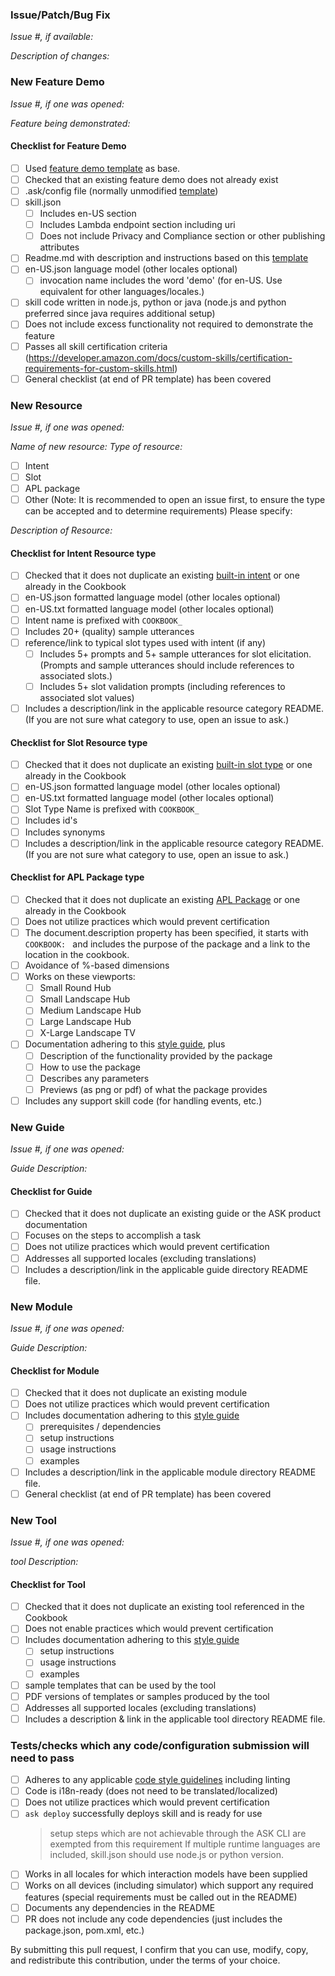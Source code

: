 <!---
When submitting a PR, be sure to complete the appropriate section
Also, consider opening an issue to discuss the contribution
Additionally, switch to the "preview" view to be able to click the links.

sections:
- issue related (including patch/bug fix)
- feature demo
- resource
- guide
- module
- tools
- general code checklist (applies to any submission including code)
You can remove any sections not applicable.
--->

<!--- *** Issue section *** --->
### Issue/Patch/Bug Fix
*Issue #, if available:*

*Description of changes:*

<!--- *** Feature Demo section *** --->
### New Feature Demo
*Issue #, if one was opened:*

*Feature being demonstrated:*

#### Checklist for Feature Demo
- [ ] Used [feature demo template](../tree/master/resources/cookbook-templates/feature-demo-template) as base.
- [ ] Checked that an existing feature demo does not already exist
- [ ] .ask/config file (normally unmodified [template](../blob/master/resources/cookbook-templates/feature-demo-template/.ask/config))
- [ ] skill.json
  - [ ] Includes en-US section
  - [ ] Includes Lambda endpoint section including uri
  - [ ] Does not include Privacy and Compliance section or other publishing attributes
- [ ] Readme.md with description and instructions based on this [template](../blob/master/resources/cookbook-templates/feature-demo-template/README.md)
- [ ] en-US.json language model (other locales optional)
  - [ ] invocation name includes the word 'demo' (for en-US. Use equivalent for other languages/locales.)
- [ ] skill code written in node.js, python or java (node.js and python preferred since java requires additional setup)
- [ ] Does not include excess functionality not required to demonstrate the feature
- [ ] Passes all skill certification criteria (https://developer.amazon.com/docs/custom-skills/certification-requirements-for-custom-skills.html) 
- [ ] General checklist (at end of PR template) has been covered

<!--- *** Resource section *** --->
### New Resource
*Issue #, if one was opened:*

*Name of new resource:*
*Type of resource:*
- [ ] Intent
- [ ] Slot
- [ ] APL package
- [ ] Other (Note: It is recommended to open an issue first, to ensure the type can be accepted and to determine requirements)
    Please specify:

*Description of Resource:*

#### Checklist for Intent Resource type
- [ ] Checked that it does not duplicate an existing [built-in intent](https://developer.amazon.com/docs/custom-skills/built-in-intent-library.html) or one already in the Cookbook
- [ ] en-US.json formatted language model (other locales optional)
- [ ] en-US.txt formatted language model (other locales optional)
- [ ] Intent name is prefixed with `COOKBOOK_`
- [ ] Includes 20+ (quality) sample utterances
- [ ] reference/link to typical slot types used with intent (if any)
    - [ ] Includes 5+ prompts and 5+ sample utterances for slot elicitation. (Prompts and sample utterances should include references to associated slots.)
    - [ ] Includes 5+ slot validation prompts (including references to associated slot values)
- [ ] Includes a description/link in the applicable resource category README. (If you are not sure what category to use, open an issue to ask.)

#### Checklist for Slot Resource type
- [ ] Checked that it does not duplicate an existing [built-in slot type](https://developer.amazon.com/docs/custom-skills/slot-type-reference.html) or one already in the Cookbook
- [ ] en-US.json formatted language model (other locales optional)
- [ ] en-US.txt formatted language model (other locales optional)
- [ ] Slot Type Name is prefixed with `COOKBOOK_`
- [ ] Includes id's
- [ ] Includes synonyms
- [ ] Includes a description/link in the applicable resource category README. (If you are not sure what category to use, open an issue to ask.)

#### Checklist for APL Package type
- [ ] Checked that it does not duplicate an existing [APL Package](https://developer.amazon.com/docs/alexa-presentation-language/apl-alexa-packages-overview.html) or one already in the Cookbook
- [ ] Does not utilize practices which would prevent certification
- [ ] The document.description property has been specified, it starts with `COOKBOOK: ` and includes the purpose of the package and a link to the location in the cookbook.
- [ ] Avoidance of %-based dimensions
- [ ] Works on these viewports:
  - [ ] Small Round Hub
  - [ ] Small Landscape Hub
  - [ ] Medium Landscape Hub
  - [ ] Large Landscape Hub
  - [ ] X-Large Landscape TV
- [ ] Documentation adhering to this [style guide](../blob/master/guides/style/markdown-style-guide-for-alexa-cookbook.md), plus
  - [ ] Description of the functionality provided by the package
  - [ ] How to use the package
  - [ ] Describes any parameters
  - [ ] Previews (as png or pdf) of what the package provides
- [ ] Includes any support skill code (for handling events, etc.)

<!--- *** Guide section *** --->
### New Guide
*Issue #, if one was opened:*

*Guide Description:*

#### Checklist for Guide
- [ ] Checked that it does not duplicate an existing guide or the ASK product documentation
- [ ] Focuses on the steps to accomplish a task
- [ ] Does not utilize practices which would prevent certification
- [ ] Addresses all supported locales (excluding translations)
- [ ] Includes a description/link in the applicable guide directory README file.

<!--- *** Module section *** --->
### New Module
*Issue #, if one was opened:*

*Guide Description:*

#### Checklist for Module
- [ ] Checked that it does not duplicate an existing module
- [ ] Does not utilize practices which would prevent certification
- [ ] Includes documentation adhering to this [style guide](../blob/master/guides/style/markdown-style-guide-for-alexa-cookbook.md)
    - [ ] prerequisites / dependencies
    - [ ] setup instructions
    - [ ] usage instructions
    - [ ] examples
- [ ] Includes a description/link in the applicable module directory README file.
- [ ] General checklist (at end of PR template) has been covered

<!--- *** Tools section *** --->
### New Tool
*Issue #, if one was opened:*

*tool Description:*

#### Checklist for Tool
- [ ] Checked that it does not duplicate an existing tool referenced in the Cookbook
- [ ] Does not enable practices which would prevent certification
- [ ] Includes documentation adhering to this [style guide](../blob/master/guides/style/markdown-style-guide-for-alexa-cookbook.md)
    - [ ] setup instructions
    - [ ] usage instructions
    - [ ] examples
- [ ] sample templates that can be used by the tool
- [ ] PDF versions of templates or samples produced by the tool
- [ ] Addresses all supported locales (excluding translations)
- [ ] Includes a description & link in the applicable tool directory README file.

<!-- general checklist  -->
### Tests/checks which any code/configuration submission will need to pass
- [ ] Adheres to any applicable [code style guidelines](../tree/master/guides/style) including linting
- [ ] Code is i18n-ready (does not need to be translated/localized)
- [ ] Does not utilize practices which would prevent certification
- [ ] `ask deploy` successfully deploys skill and is ready for use
  > setup steps which are not achievable through the ASK CLI are exempted from this requirement
  > If multiple runtime languages are included, skill.json should use node.js or python version. 
- [ ] Works in all locales for which interaction models have been supplied
- [ ] Works on all devices (including simulator) which support any required features (special requirements must be called out in the README)
- [ ] Documents any dependencies in the README
- [ ] PR does not include any code dependencies (just includes the package.json, pom.xml, etc.)

<!--- * * * * * * * * * * * * --->
<!--- Do not delete the following section or your PR will be closed without comment. --->

By submitting this pull request, I confirm that you can use, modify, copy, and redistribute this contribution, under the terms of your choice.
